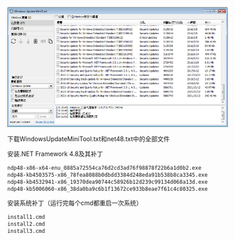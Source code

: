 ![wumt](wumt.png)

下载WindowsUpdateMiniTool.txt和net48.txt中的全部文件

安装.NET Framework 4.8及其补丁
```
ndp48-x86-x64-enu_0885a72554ca76d2cd3ad76f98878f22b6a1d0b2.exe
ndp48-kb4503575-x86_78fea8088b0dbdd3384d248eda91b538b8ca3345.exe
ndp48-kb4532941-x86_19370dea90744c58926b12d239c99134d068a13d.exe
ndp48-kb5006060-x86_38da0ba9c6b1f13672ce933b8eae7f61c4c80325.exe
```

安装系统补丁（运行完每个cmd都重启一次系统）
```
install1.cmd
install2.cmd
install3.cmd
```
